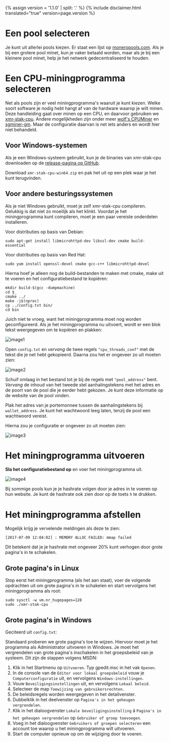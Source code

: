 {% assign version = '1.1.0' | split: '.' %}
{% include disclaimer.html translated="true" version=page.version %}
# Een pool selecteren

Je kunt uit allerlei pools kiezen. Er staat een lijst op
[moneropools.com](https://moneropools.com). Als je bij een grotere pool minet, kun je
vaker betaald worden, maar als je bij een kleinere pool minet, help je het netwerk
gedecentraliseerd te houden.

# Een CPU-miningprogramma selecteren

Net als pools zijn er veel miningprogramma's waaruit je kunt kiezen. Welke soort software
je nodig hebt hangt af van de hardware waarop je wilt minen. Deze handleiding gaat over
minen op een CPU, en daarvoor gebruiken we
[xmr-stak-cpu](https://github.com/fireice-uk/xmr-stak-cpu). Andere mogelijkheden zijn onder meer
[wolf's CPUMiner](https://github.com/wolf9466/cpuminer-multi) en
[sgminer-gm](https://github.com/genesismining/sgminer-gm). Maar de
configuratie daarvan is net iets anders en wordt hier niet behandeld.

## Voor Windows-systemen

Als je een Windows-systeem gebruikt, kun je de binaries van xmr-stak-cpu
downloaden op de
[release-pagina op GitHub](https://github.com/fireice-uk/xmr-stak-cpu/releases).

Download `xmr-stak-cpu-win64.zip` en pak het uit op een plek waar je
het kunt terugvinden.

## Voor andere besturingssystemen

Als je niet Windows gebruikt, moet je zelf xmr-stak-cpu compileren.
Gelukkig is dat niet zo moeilijk als het klinkt. Voordat je het miningprogramma kunt compileren,
moet je een paar vereiste onderdelen installeren.

Voor distributies op basis van Debian:

    sudo apt-get install libmicrohttpd-dev libssl-dev cmake build-essential

Voor distributies op basis van Red Hat:

	sudo yum install openssl-devel cmake gcc-c++ libmicrohttpd-devel

<!-- TODO: Add dependencies for other operating systems? -->

Hierna hoef je alleen nog de build-bestanden te maken met cmake,
make uit te voeren en het configuratiebestand te kopiëren:

    mkdir build-$(gcc -dumpmachine)
	cd $_
	cmake ../
	make -j$(nproc)
	cp ../config.txt bin/
	cd bin

Juich niet te vroeg, want het miningprogramma moet nog worden geconfigureerd. Als je het miningprogramma nu uitvoert,
wordt er een blok tekst weergegeven om te kopiëren en plakken:

![image1](png/mine_to_pool/1.png)

Open `config.txt` en *vervang* de twee regels `"cpu_threads_conf"` met de tekst
die je net hebt gekopieerd. Daarna zou het er ongeveer zo uit moeten zien:

![image2](png/mine_to_pool/2.png)

Schuif omlaag in het bestand tot je bij de regels met `"pool_address"` bent.
*Vervang* de inhoud van het tweede stel aanhalingstekens met het adres en de poort van
de pool die je eerder hebt gekozen. Je kunt deze informatie op de website van de pool vinden.

Plak het adres van je portemonnee tussen de aanhalingstekens bij `wallet_address`. Je kunt het
wachtwoord leeg laten, tenzij de pool een wachtwoord vereist.

Hierna zou je configuratie er ongeveer zo uit moeten zien:

![image3](png/mine_to_pool/3.png)

# Het miningprogramma uitvoeren

**Sla het configuratiebestand op** en voer het miningprogramma uit.

![image4](png/mine_to_pool/4.png)

Bij sommige pools kun je je hashrate volgen door je adres in te voeren op hun
website. Je kunt de hashrate ook zien door op de toets `h` te drukken.

# Het miningprogramma afstellen

Mogelijk krijg je vervelende meldingen als deze te zien:

	[2017-07-09 12:04:02] : MEMORY ALLOC FAILED: mmap failed

Dit betekent dat je je hashrate met ongeveer 20% kunt verhogen door grote pagina's in te schakelen.

## Grote pagina's in Linux

Stop eerst het miningprogramma (als het aan staat), voer de volgende opdrachten uit om
grote pagina's in te schakelen en start vervolgens het miningprogramma als root:

	sudo sysctl -w vm.nr_hugepages=128
	sudo ./xmr-stak-cpu

## Grote pagina's in Windows

Geciteerd uit `config.txt`:

Standaard proberen we grote pagina's toe te wijzen. Hiervoor moet je het programma als Administrator uitvoeren in Windows.
Je moet het vergrendelen van grote pagina's inschakelen in het groepsbeleid van je systeem. Dit zijn de stappen volgens MSDN:
1. Klik in het Startmenu op `Uitvoeren`. Typ gpedit.msc in het vak `Openen`.
2. In de console van de `Editor voor lokaal groepsbeleid` vouw je `Computerconfiguratie` uit, en vervolgens `Windows-instellingen`.
3. Vouw `Beveiligingsinstellingen` uit, en vervolgens `Lokaal beleid`.
4. Selecteer de map `Toewijzing van gebruikersrechten`.
5. De beleidsregels worden weergegeven in het detailvenster.
6. Dubbelklik in het deelvenster op `Pagina's in het geheugen vergrendelen`.
7. Klik in het dialoogvenster `Lokale beveiligingsinstelling` â `Pagina's in het geheugen vergrendelen` op `Gebruiker of groep toevoegen`.
8. Voeg in het dialoogvenster `Gebruikers of groepen selecteren` een account toe waarop u het miningprogramma wilt uitvoeren.
9. Start de computer opnieuw op om de wijziging door te voeren.
